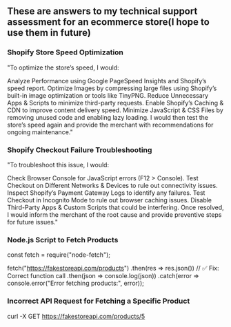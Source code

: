 ## These are answers to my technical support assessment for an ecommerce store(I hope to use them in future)

### Shopify Store Speed Optimization
"To optimize the store’s speed, I would:

Analyze Performance using Google PageSpeed Insights and Shopify’s speed report.
Optimize Images by compressing large files using Shopify’s built-in image optimization or tools like TinyPNG.
Reduce Unnecessary Apps & Scripts to minimize third-party requests.
Enable Shopify’s Caching & CDN to improve content delivery speed.
Minimize JavaScript & CSS Files by removing unused code and enabling lazy loading.
I would then test the store’s speed again and provide the merchant with recommendations for ongoing maintenance."

### Shopify Checkout Failure Troubleshooting
"To troubleshoot this issue, I would:

Check Browser Console for JavaScript errors (F12 > Console).
Test Checkout on Different Networks & Devices to rule out connectivity issues.
Inspect Shopify’s Payment Gateway Logs to identify any failures.
Test Checkout in Incognito Mode to rule out browser caching issues.
Disable Third-Party Apps & Custom Scripts that could be interfering.
Once resolved, I would inform the merchant of the root cause and provide preventive steps for future issues."


### Node.js Script to Fetch Products
const fetch = require("node-fetch");

fetch("https://fakestoreapi.com/products")
    .then(res => res.json())  // ✅ Fix: Correct function call
    .then(json => console.log(json))
    .catch(error => console.error("Error fetching products:", error));


### Incorrect API Request for Fetching a Specific Product
curl -X GET https://fakestoreapi.com/products/5

